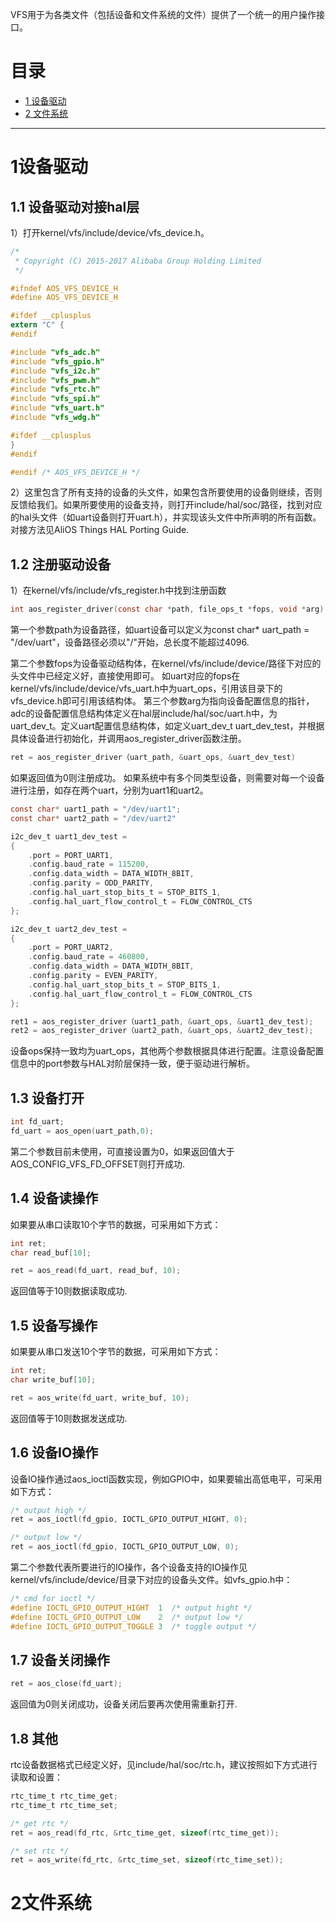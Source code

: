 VFS用于为各类文件（包括设备和文件系统的文件）提供了一个统一的用户操作接口。

# 目录
  * [1 设备驱动](#1设备驱动)
  * [2 文件系统](#2文件系统)
------
# 1设备驱动
## 1.1 设备驱动对接hal层
1）打开kernel/vfs/include/device/vfs_device.h。
```C
/*
 * Copyright (C) 2015-2017 Alibaba Group Holding Limited
 */

#ifndef AOS_VFS_DEVICE_H
#define AOS_VFS_DEVICE_H

#ifdef __cplusplus
extern "C" {
#endif

#include "vfs_adc.h"
#include "vfs_gpio.h"
#include "vfs_i2c.h"
#include "vfs_pwm.h"
#include "vfs_rtc.h"
#include "vfs_spi.h"
#include "vfs_uart.h"
#include "vfs_wdg.h"

#ifdef __cplusplus
}
#endif

#endif /* AOS_VFS_DEVICE_H */
```
2）这里包含了所有支持的设备的头文件，如果包含所要使用的设备则继续，否则反馈给我们。如果所要使用的设备支持，则打开include/hal/soc/路径，找到对应的hal头文件（如uart设备则打开uart.h），并实现该头文件中所声明的所有函数。对接方法见AliOS Things HAL Porting Guide.

## 1.2 注册驱动设备
1）在kernel/vfs/include/vfs_register.h中找到注册函数
```C
int aos_register_driver(const char *path, file_ops_t *fops, void *arg)
```
第一个参数path为设备路径，如uart设备可以定义为const char* uart_path = "/dev/uart"，设备路径必须以"/"开始，总长度不能超过4096.

第二个参数fops为设备驱动结构体，在kernel/vfs/include/device/路径下对应的头文件中已经定义好，直接使用即可。 如uart对应的fops在kernel/vfs/include/device/vfs_uart.h中为uart_ops，引用该目录下的vfs_device.h即可引用该结构体。
第三个参数arg为指向设备配置信息的指针，adc的设备配置信息结构体定义在hal层include/hal/soc/uart.h中，为uart_dev_t。定义uart配置信息结构体，如定义uart_dev_t    uart_dev_test，并根据具体设备进行初始化，并调用aos_register_driver函数注册。
```C
ret = aos_register_driver（uart_path, &uart_ops, &uart_dev_test)
```
如果返回值为0则注册成功。
如果系统中有多个同类型设备，则需要对每一个设备进行注册，如存在两个uart，分别为uart1和uart2。
```C
const char* uart1_path = "/dev/uart1";
const char* uart2_path = "/dev/uart2"

i2c_dev_t uart1_dev_test =
{
    .port = PORT_UART1,
    .config.baud_rate = 115200,
    .config.data_width = DATA_WIDTH_8BIT,
    .config.parity = ODD_PARITY,
    .config.hal_uart_stop_bits_t = STOP_BITS_1,
    .config.hal_uart_flow_control_t = FLOW_CONTROL_CTS
};

i2c_dev_t uart2_dev_test =
{
    .port = PORT_UART2,
    .config.baud_rate = 460800,
    .config.data_width = DATA_WIDTH_8BIT,
    .config.parity = EVEN_PARITY,
    .config.hal_uart_stop_bits_t = STOP_BITS_1,
    .config.hal_uart_flow_control_t = FLOW_CONTROL_CTS
};

ret1 = aos_register_driver（uart1_path, &uart_ops, &uart1_dev_test);
ret2 = aos_register_driver（uart2_path, &uart_ops, &uart2_dev_test);
```
设备ops保持一致均为uart_ops，其他两个参数根据具体进行配置。注意设备配置信息中的port参数与HAL对阶层保持一致，便于驱动进行解析。
## 1.3 设备打开
```C
int fd_uart;
fd_uart = aos_open(uart_path,0);
```
第二个参数目前未使用，可直接设置为0，如果返回值大于AOS_CONFIG_VFS_FD_OFFSET则打开成功.

## 1.4 设备读操作
如果要从串口读取10个字节的数据，可采用如下方式：
```C
int ret;
char read_buf[10];

ret = aos_read(fd_uart, read_buf, 10);
```
返回值等于10则数据读取成功.

## 1.5 设备写操作
如果要从串口发送10个字节的数据，可采用如下方式：
```C
int ret;
char write_buf[10];

ret = aos_write(fd_uart, write_buf, 10);
```
返回值等于10则数据发送成功.

## 1.6 设备IO操作
设备IO操作通过aos_ioctl函数实现，例如GPIO中，如果要输出高低电平，可采用如下方式：
```C
/* output high */
ret = aos_ioctl(fd_gpio, IOCTL_GPIO_OUTPUT_HIGHT, 0);

/* output low */
ret = aos_ioctl(fd_gpio, IOCTL_GPIO_OUTPUT_LOW, 0);
```
第二个参数代表所要进行的IO操作，各个设备支持的IO操作见kernel/vfs/include/device/目录下对应的设备头文件。如vfs_gpio.h中：
```C
/* cmd for ioctl */
#define IOCTL_GPIO_OUTPUT_HIGHT  1  /* output hight */
#define IOCTL_GPIO_OUTPUT_LOW    2  /* output low */
#define IOCTL_GPIO_OUTPUT_TOGGLE 3  /* toggle output */
```
## 1.7 设备关闭操作
```C
ret = aos_close(fd_uart);
```
返回值为0则关闭成功，设备关闭后要再次使用需重新打开.
## 1.8 其他
rtc设备数据格式已经定义好，见include/hal/soc/rtc.h，建议按照如下方式进行读取和设置：
```C
rtc_time_t rtc_time_get;
rtc_time_t rtc_time_set;

/* get rtc */
ret = aos_read(fd_rtc, &rtc_time_get, sizeof(rtc_time_get));

/* set rtc */
ret = aos_write(fd_rtc, &rtc_time_set, sizeof(rtc_time_set));
```


# 2文件系统